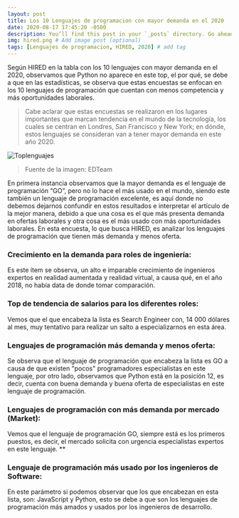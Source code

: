 ```yaml
---
layout: post
title: Los 10 Lenguajes de programacion con mayor demanda en el 2020
date: 2020-08-17 17:45:20 -0500
description: You’ll find this post in your `_posts` directory. Go ahead and edit it and re-build the site to see your changes. # Add post description (optional)
img: hired.png # Add image post (optional)
tags: [Lenguajes de programacion, HIRED, 2020] # add tag
---
```

Según HIRED en la tabla con los 10 lenguajes con mayor demanda en el 2020, observamos que Python no aparece en este top, el por qué, se debe a que en las estadísticas, se observa que estas encuestas se enfocan en los 10 lenguajes de programación que cuentan con menos competencia y más oportunidades laborales.

>Cabe aclarar que estas encuestas se realizaron en los lugares importantes que marcan tendencia en el mundo de la tecnología, los cuales se centran en Londres, San Francisco y New York; en dónde, estos lenguajes se consideran van a tener mayor demanda en este año 2020.

![Toplenguajes]({{site.baseurl}}/assets/img/lenguajes.jpg)
> Fuente de la imagen: EDTeam

En primera instancia observamos que la mayor demanda es el lenguaje de programación “GO”, pero no lo hace el más usado en el mundo, siendo este también un lenguaje de programación excelente, es aquí donde no debemos dejarnos confundir en estos resultados e interpretar el artículo de la mejor manera, debido a que una cosa es el que más presenta demanda en ofertas laborales y otra cosa es el más usado con más oportunidades laborales. En esta encuesta, lo que busca HIRED, es analizar los lenguajes de programación que tienen más demanda y menos oferta.

### Crecimiento en la demanda para roles de ingeniería:
Es este ítem se observa, un alto e imparable crecimiento de ingenieros expertos en realidad aumentada y realidad virtual, a causa qué, en el año 2018, no había data de donde tomar comparación.

### Top de tendencia de salarios para los diferentes roles:
Vemos que el que encabeza la lista es Search Engineer con, 14 000 dólares al mes, muy tentativo para realizar un salto a especializarnos en esta área.

### Lenguajes de programación más demanda y menos oferta:
Se observa que el lenguaje de programación que encabeza la lista es GO a causa de que existen "pocos" programadores especialistas en este lenguaje, por otro lado, observamos que Python está en la posición 12, es decir, cuenta con buena demanda y buena oferta de especialistas en este lenguaje de programación.

### Lenguajes de programación con más demanda por mercado (Market):
Vemos que el lenguaje de programación GO, siempre está es los primeros puestos, es decir, el mercado solicita con urgencia especialistas expertos en este lenguaje.  **

### Lenguaje de programación más usado por los ingenieros de Software:
En este parámetro si podemos observar que los que encabezan en esta lista, son: JavaScript y Python, esto se debe a que son los lenguajes de programación más amados y usados por los ingenieros de desarrollo.
